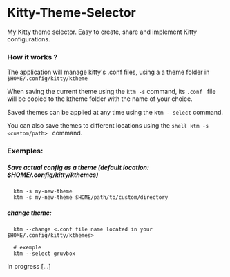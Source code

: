 # Kitty-Theme-Selector
My Kitty theme selector. Easy to create, share and implement Kitty configurations.

### How it works ? 

The application will manage kitty's .conf files, using a
a theme folder in ``` $HOME/.config/kitty/ktheme ```

When saving the current theme using the ``` ktm -s ``` command, its ```.conf ``` file will be copied to the ktheme folder with the name of your choice. 

Saved themes can be applied at any time using the ```ktm --select``` command.

You can also save themes to different locations using the ```shell ktm -s <custom/path> ``` command.


### Exemples:

##### Save actual config as a theme (default location: $HOME/.config/kitty/kthemes)
``` shell
  ktm -s my-new-theme
  ktm -s my-new-theme $HOME/path/to/custom/directory
```


##### change theme:

``` shell
  ktm --change <.conf file name located in your $HOME/.config/kitty/kthemes>

  # exemple
  ktm --select gruvbox
```
  
In progress [...]
